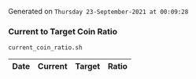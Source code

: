 Generated on `Thursday 23-September-2021 at 00:09:28`

### Current to Target Coin Ratio
`current_coin_ratio.sh`

Date|Current|Target|Ratio
---|---|---|---
